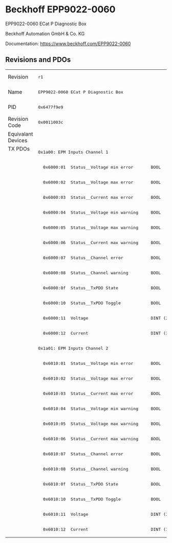 # Beckhoff EPP9022-0060

EPP9022-0060 ECat P Diagnostic Box

Beckhoff Automation GmbH & Co. KG

Documentation: <a href="https://www.beckhoff.com/EPP9022-0060">https://www.beckhoff.com/EPP9022-0060</a>

## Revisions and PDOs
<table>
<tr >
<td class="first">Revision</td>
<td ><pre>r1</pre></td>
</tr>
<tr >
<td class="first">Name</td>
<td ><pre>EPP9022-0060 ECat P Diagnostic Box</pre></td>
</tr>
<tr >
<td class="first">PID</td>
<td ><pre>0x6477f9e9</pre></td>
</tr>
<tr >
<td class="first">Revision Code</td>
<td ><pre>0x0011003c</pre></td>
</tr>
<tr >
<td class="first">Equivalant Devices</td>
<td ></td>
</tr>
<tr class="txpdo pdosection">
<td class="first" rowspan=26 valign=top>TX PDOs</td>
<td><pre>0x1a00: EPM Inputs Channel 1</pre></td>
<td></td>
</tr>
<tr class="txpdo">
<td ><pre>  0x6000:01  Status__Voltage min error       BOOL</pre></td>
</tr>
<tr class="txpdo">
<td ><pre>  0x6000:02  Status__Voltage max error       BOOL</pre></td>
</tr>
<tr class="txpdo">
<td ><pre>  0x6000:03  Status__Current max error       BOOL</pre></td>
</tr>
<tr class="txpdo">
<td ><pre>  0x6000:04  Status__Voltage min warning     BOOL</pre></td>
</tr>
<tr class="txpdo">
<td ><pre>  0x6000:05  Status__Voltage max warning     BOOL</pre></td>
</tr>
<tr class="txpdo">
<td ><pre>  0x6000:06  Status__Current max warning     BOOL</pre></td>
</tr>
<tr class="txpdo">
<td ><pre>  0x6000:07  Status__Channel error           BOOL</pre></td>
</tr>
<tr class="txpdo">
<td ><pre>  0x6000:08  Status__Channel warning         BOOL</pre></td>
</tr>
<tr class="txpdo">
<td ><pre>  0x6000:0f  Status__TxPDO State             BOOL</pre></td>
</tr>
<tr class="txpdo">
<td ><pre>  0x6000:10  Status__TxPDO Toggle            BOOL</pre></td>
</tr>
<tr class="txpdo">
<td ><pre>  0x6000:11  Voltage                         DINT (32 bits)</pre></td>
</tr>
<tr class="txpdo">
<td ><pre>  0x6000:12  Current                         DINT (32 bits)</pre></td>
</tr>
<tr class="txpdo pdosection">
<td ><pre>0x1a01: EPM Inputs Channel 2</pre></td>
</tr>
<tr class="txpdo">
<td ><pre>  0x6010:01  Status__Voltage min error       BOOL</pre></td>
</tr>
<tr class="txpdo">
<td ><pre>  0x6010:02  Status__Voltage max error       BOOL</pre></td>
</tr>
<tr class="txpdo">
<td ><pre>  0x6010:03  Status__Current max error       BOOL</pre></td>
</tr>
<tr class="txpdo">
<td ><pre>  0x6010:04  Status__Voltage min warning     BOOL</pre></td>
</tr>
<tr class="txpdo">
<td ><pre>  0x6010:05  Status__Voltage max warning     BOOL</pre></td>
</tr>
<tr class="txpdo">
<td ><pre>  0x6010:06  Status__Current max warning     BOOL</pre></td>
</tr>
<tr class="txpdo">
<td ><pre>  0x6010:07  Status__Channel error           BOOL</pre></td>
</tr>
<tr class="txpdo">
<td ><pre>  0x6010:08  Status__Channel warning         BOOL</pre></td>
</tr>
<tr class="txpdo">
<td ><pre>  0x6010:0f  Status__TxPDO State             BOOL</pre></td>
</tr>
<tr class="txpdo">
<td ><pre>  0x6010:10  Status__TxPDO Toggle            BOOL</pre></td>
</tr>
<tr class="txpdo">
<td ><pre>  0x6010:11  Voltage                         DINT (32 bits)</pre></td>
</tr>
<tr class="txpdo">
<td ><pre>  0x6010:12  Current                         DINT (32 bits)</pre></td>
</tr>
</table>
